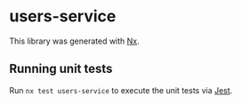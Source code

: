 # users-service

This library was generated with [Nx](https://nx.dev).

## Running unit tests

Run `nx test users-service` to execute the unit tests via [Jest](https://jestjs.io).
